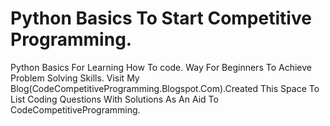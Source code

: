 # Python Basics To Start Competitive Programming.
Python Basics For Learning How To code.
Way For Beginners To Achieve Problem Solving Skills.
Visit My Blog(CodeCompetitiveProgramming.Blogspot.Com).Created This Space To List Coding Questions With Solutions As An Aid To CodeCompetitiveProgramming.
